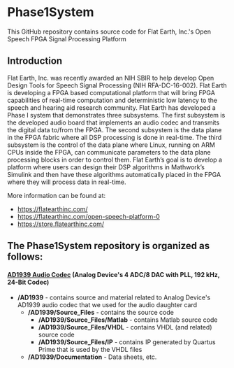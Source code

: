 # Phase1System

This GitHub repository contains source code for Flat Earth, Inc.'s  Open Speech FPGA Signal Processing Platform

## Introduction
Flat Earth, Inc. was recently awarded an NIH SBIR to help develop Open Design Tools
for Speech Signal Processing (NIH RFA-DC-16-002). Flat Earth is developing a FPGA
based computational platform that will bring FPGA capabilities of real-time computation
and deterministic low latency to the speech and hearing aid research community. Flat
Earth has developed a Phase I system that demonstrates three subsystems. The first
subsystem is the developed audio board that implements an audio codec and transmits
the digital data to/from the FPGA. The second subsystem is the data plane in the
FPGA fabric where all DSP processing is done in real-time. The third subsystem is the
control of the data plane where Linux, running on ARM CPUs inside the FPGA, can
communicate parameters to the data plane processing blocks in order to control them.
Flat Earth’s goal is to develop a platform where users can design their DSP algorithms
in Mathwork’s Simulink and then have these algorithms automatically placed in the
FPGA where they will process data in real-time.

More information can be found at:  
- https://flatearthinc.com/
- https://flatearthinc.com/open-speech-platform-0
- https://store.flatearthinc.com/

## The Phase1System repository is organized as follows:

#### [AD1939 Audio Codec](http://www.analog.com/en/products/audio-video/audio-codecs/ad1939.html) (Analog Device's 4 ADC/8 DAC with PLL, 192 kHz, 24-Bit Codec)


- **/AD1939**    - contains source and material related to Analog Device's AD1939 audio codec that we used for the audio daughter card
    - **/AD1939/Source_Files**         - contains the source code
        - **/AD1939/Source_Files/Matlab**  - contains Matlab source code
        - **/AD1939/Source_Files/VHDL**    - contains VHDL (and related) source code
        - **/AD1939/Source_Files/IP**      - contains IP generated by Quartus Prime that is used by the VHDL files
    - **/AD1939/Documentation**        - Data sheets, etc.

